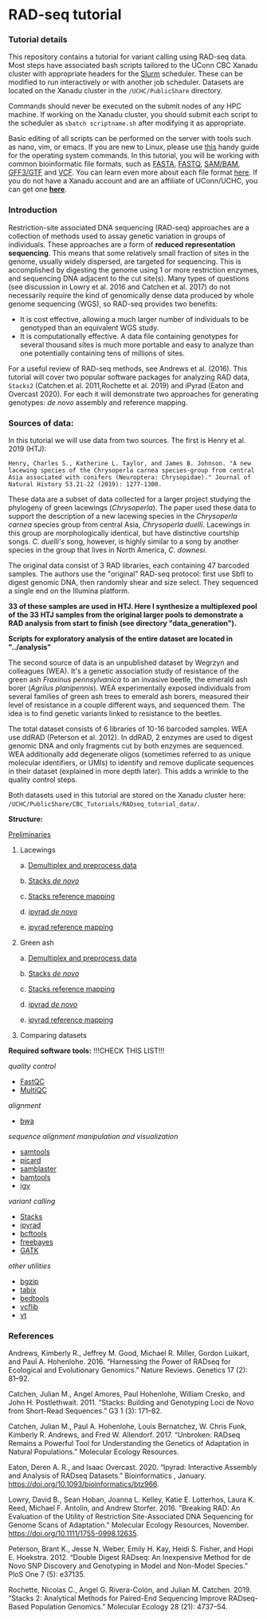 # RAD-seq tutorial

### Tutorial details

This repository contains a tutorial for variant calling using RAD-seq data. Most steps have associated bash scripts tailored to the UConn CBC Xanadu cluster with appropriate headers for the [Slurm](https://slurm.schedmd.com/documentation.html) scheduler. These can be modified to run interactively or with another job scheduler. Datasets are located on the Xanadu cluster in the `/UCHC/PublicShare` directory. 

Commands should never be executed on the submit nodes of any HPC machine.  If working on the Xanadu cluster, you should submit each script to the scheduler as `sbatch scriptname.sh` after modifying it as appropriate.  

Basic editing of all scripts can be performed on the server with tools such as nano, vim, or emacs.  If you are new to Linux, please use [this](https://bioinformatics.uconn.edu/unix-basics) handy guide for the operating system commands.  In this tutorial, you will be working with common bioinformatic file formats, such as [FASTA](https://en.wikipedia.org/wiki/FASTA_format), [FASTQ](https://en.wikipedia.org/wiki/FASTQ_format), [SAM/BAM](https://en.wikipedia.org/wiki/SAM_(file_format)), [GFF3/GTF](https://en.wikipedia.org/wiki/General_feature_format) and [VCF](https://en.wikipedia.org/wiki/Variant_Call_Format). You can learn even more about each file format [here](https://bioinformatics.uconn.edu/resources-and-events/tutorials/file-formats-tutorial/). If you do not have a Xanadu account and are an affiliate of UConn/UCHC, you can get one **[here](https://bioinformatics.uconn.edu/contact-us/)**.   


### Introduction

Restriction-site associated DNA sequencing (RAD-seq) approaches are a collection of methods used to assay genetic variation in groups of individuals. These approaches are a form of **reduced representation sequencing**. This means that some relatively small fraction of sites in the genome, usually widely dispersed, are targeted for sequencing. This is accomplished by digesting the genome using 1 or more restriction enzymes, and sequencing DNA adjacent to the cut site(s). Many types of questions (see discussion in Lowry et al. 2016 and Catchen et al. 2017) do not necessarily require the kind of genomically dense data produced by whole genome sequencing (WGS), so RAD-seq provides two benefits: 

- It is cost effective, allowing a much larger number of individuals to be genotyped than an equivalent WGS study. 
- It is computationally effective. A data file containing genotypes for several thousand sites is much more portable and easy to analyze than one potentially containing tens of millions of sites. 

For a useful review of RAD-seq methods, see Andrews et al. (2016). This tutorial will cover two popular software packages for analyzing RAD data, `Stacks2` (Catchen et al. 2011,Rochette et al. 2019) and iPyrad (Eaton and Overcast 2020). For each it will demonstrate two approaches for generating genotypes: _de novo_ assembly and reference mapping. 


### Sources of data:

In this tutorial we will use data from two sources. The first is Henry et al. 2019 (HTJ):

    Henry, Charles S., Katherine L. Taylor, and James B. Johnson. "A new lacewing species of the Chrysoperla carnea species-group from central Asia associated with conifers (Neuroptera: Chrysopidae)." Journal of Natural History 53.21-22 (2019): 1277-1300.

These data are a subset of data collected for a larger project studying the phylogeny of green lacewings (_Chrysoperla_). The paper used these data to support the description of a new lacewing species in the _Chrysoperla carnea_ species group from central Asia, _Chrysoperla duelli_. Lacewings in this group are morphologically identical, but have distinctive courtship songs. _C. duelli's_ song, however, is highly similar to a song by another species in the group that lives in North America, _C. downesi_. 

The original data consist of 3 RAD libraries, each containing 47 barcoded samples. The authors use the "original" RAD-seq protocol: first use SbfI to digest genomic DNA, then randomly shear and size select. They sequenced a single end on the Illumina platform. 

**33 of these samples are used in HTJ. Here I synthesize a multiplexed pool of the 33 HTJ samples from the original larger pools to demonstrate a RAD analysis from start to finish (see directory "data_generation").**

**Scripts for exploratory analysis of the entire dataset are located in "../analysis"**

The second source of data is an unpublished dataset by Wegrzyn and colleagues (WEA). It's a genetic association study of resistance of the green ash _Fraxinus pennsylvanica_ to an invasive beetle, the emerald ash borer (_Agrilus planipennis_). WEA experimentally exposed individuals from several families of green ash trees to emerald ash borers, measured their level of resistance in a couple different ways, and sequenced them. The idea is to find genetic variants linked to resistance to the beetles. 

The total dataset consists of 6 libraries of 10-16 barcoded samples. WEA use ddRAD (Peterson et al. 2012). In ddRAD, 2 enzymes are used to digest genomic DNA and only fragments cut by both enzymes are sequenced. WEA additionally add degenerate oligos (sometimes referred to as unique molecular identifiers, or UMIs) to identify and remove duplicate sequences in their dataset (explained in more depth later). This adds a wrinkle to the quality control steps. 

Both datasets used in this tutorial are stored on the Xanadu cluster here: `/UCHC/PublicShare/CBC_Tutorials/RADseq_tutorial_data/`. 


__Structure:__

[ Preliminaries ](/00_preliminaries.md)

1. Lacewings
	
   a. [ Demultiplex and preprocess data ](/01a_Lacewings_preprocess.md)
	
   b. [ Stacks _de novo_ ](/01b_Lacewings_stacksdenovo.md)

   c. [ Stacks reference mapping ](/01c_Lacewings_stacksrefmap.md)

   d. [ ipyrad _de novo_ ]()

   e. [ ipyrad reference mapping ]()

2. Green ash 

   a. [ Demultiplex and preprocess data ]()

   b. [ Stacks _de novo_ ]()

   c. [ Stacks reference mapping ]()

   d. [ ipyrad _de novo_ ]()

   e. [ ipyrad reference mapping ]()

3. Comparing datasets


__Required software tools:__ !!!CHECK THIS LIST!!!

_quality control_  
- [ FastQC ](https://www.bioinformatics.babraham.ac.uk/projects/fastqc/)
- [ MultiQC ](https://multiqc.info/)

_alignment_  
- [ bwa ](http://bio-bwa.sourceforge.net/)

_sequence alignment manipulation and visualization_ 
- [ samtools ](http://www.htslib.org/doc/samtools.html)
- [ picard ](https://broadinstitute.github.io/picard/)
- [ samblaster ](https://github.com/GregoryFaust/samblaster)
- [ bamtools ](https://github.com/pezmaster31/bamtools)  
- [ igv ](https://software.broadinstitute.org/software/igv/)

_variant calling_  
- [ Stacks ](http://catchenlab.life.illinois.edu/stacks/)
- [ ipyrad ](https://ipyrad.readthedocs.io/en/latest/)
- [ bcftools ](http://www.htslib.org/doc/bcftools.html)
- [ freebayes ](https://github.com/ekg/freebayes)
- [ GATK ](https://software.broadinstitute.org/gatk/)  

_other utilities_  
- [ bgzip ](http://www.htslib.org/doc/bgzip.html)
- [ tabix ](http://www.htslib.org/doc/tabix.html)
- [ bedtools ](https://bedtools.readthedocs.io/en/latest/)
- [ vcflib ](https://github.com/vcflib/vcflib)
- [ vt ](https://github.com/atks/vt)



### References

Andrews, Kimberly R., Jeffrey M. Good, Michael R. Miller, Gordon Luikart, and Paul A. Hohenlohe. 2016. “Harnessing the Power of RADseq for Ecological and Evolutionary Genomics.” Nature Reviews. Genetics 17 (2): 81–92.

Catchen, Julian M., Angel Amores, Paul Hohenlohe, William Cresko, and John H. Postlethwait. 2011. “Stacks: Building and Genotyping Loci de Novo from Short-Read Sequences.” G3  1 (3): 171–82.

Catchen, Julian M., Paul A. Hohenlohe, Louis Bernatchez, W. Chris Funk, Kimberly R. Andrews, and Fred W. Allendorf. 2017. “Unbroken: RADseq Remains a Powerful Tool for Understanding the Genetics of Adaptation in Natural Populations.” Molecular Ecology Resources.

Eaton, Deren A. R., and Isaac Overcast. 2020. “Ipyrad: Interactive Assembly and Analysis of RADseq Datasets.” Bioinformatics , January. https://doi.org/10.1093/bioinformatics/btz966.

Lowry, David B., Sean Hoban, Joanna L. Kelley, Katie E. Lotterhos, Laura K. Reed, Michael F. Antolin, and Andrew Storfer. 2016. “Breaking RAD: An Evaluation of the Utility of Restriction Site-Associated DNA Sequencing for Genome Scans of Adaptation.” Molecular Ecology Resources, November. https://doi.org/10.1111/1755-0998.12635.

Peterson, Brant K., Jesse N. Weber, Emily H. Kay, Heidi S. Fisher, and Hopi E. Hoekstra. 2012. “Double Digest RADseq: An Inexpensive Method for de Novo SNP Discovery and Genotyping in Model and Non-Model Species.” PloS One 7 (5): e37135.

Rochette, Nicolas C., Angel G. Rivera-Colón, and Julian M. Catchen. 2019. “Stacks 2: Analytical Methods for Paired-End Sequencing Improve RADseq-Based Population Genomics.” Molecular Ecology 28 (21): 4737–54.


